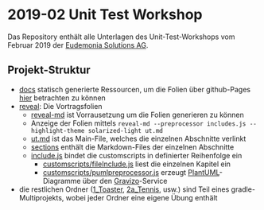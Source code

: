 # 2019-02 Unit Test Workshop

Das Repository enthält alle Unterlagen des Unit-Test-Workshops vom Februar 2019 der [Eudemonia Solutions AG](https://www.eudemonia-solutions.de/).

## Projekt-Struktur

* [docs](docs) statisch generierte Ressourcen, um die Folien über github-Pages [hier](http://gaerfield.github.io/2019-02_utws/) betrachten zu können
* [reveal](reveal): Die Vortragsfolien
  * [reveal-md](https://github.com/webpro/reveal-md) ist Vorrausetzung um die Folien generieren zu können
  * Anzeige der Folien mittels `reveal-md --preprocessor includes.js --highlight-theme solarized-light ut.md`
  * [ut.md](reveal/ut.md) ist das Main-File, welches die einzelnen Abschnitte verlinkt
  * [sections](reveal/sections) enthält die Markdown-Files der einzelnen Abschnitte
  * [include.js](reveal/include.js) bindet die customscripts in definierter Reihenfolge ein
    * [customscripts/fileInclude.js](reveal/customscripts/fileInclude.js) liest die einzelnen Kapitel ein
    * [customscripts/pumlpreprocessor.js](reveal/customscripts/pumlpreprocessor.js) erzeugt [PlantUML](http://plantuml.com)-Diagramme über den [Gravizo](http://www.gravizo.com)-Service
* die restlichen Ordner ([1_Toaster](1_Toaster), [2a_Tennis](2a_Tennis), usw.) sind Teil eines gradle-Multiprojekts, wobei jeder Ordner eine eigene Übung enthält 
